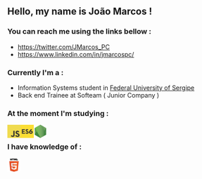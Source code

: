 ## Hello, my name is João Marcos !

### You can reach me using the links bellow :
- https://twitter.com/JMarcos_PC
- https://www.linkedin.com/in/jmarcospc/

### Currently I'm a :
- Information Systems student in <a href="http://www.ufs.br/">Federal University of Sergipe</a>
- Back end Trainee at Softeam ( Junior Company )

### At the moment I'm studying :
<img align="left" title="javascript" alt="javascript" width="30px" src="https://raw.githubusercontent.com/github/explore/2540486f8777ac3afd99d5e37ac7ffc25dd5196a/topics/javascript/javascript.png" />

<img align="left" title="es6" alt="es6" width="30px" src="https://raw.githubusercontent.com/github/explore/2540486f8777ac3afd99d5e37ac7ffc25dd5196a/topics/es6/es6.png" />

<img align="left" title="nodejs" alt="nodejs" width="30px" src="https://raw.githubusercontent.com/github/explore/2540486f8777ac3afd99d5e37ac7ffc25dd5196a/topics/nodejs/nodejs.png" />

</br>

### I have knowledge of :
<img align="left" title="html" alt="html" width="30px" src="https://raw.githubusercontent.com/github/explore/2540486f8777ac3afd99d5e37ac7ffc25dd5196a/topics/html/html.png" />

<!--
**JoaoMarcosPC/JoaoMarcosPC** is a ✨ _special_ ✨ repository because its `README.md` (this file) appears on your GitHub profile.

Here are some ideas to get you started:

- 🔭 I’m currently working on ...
- 🌱 I’m currently learning ...
- 👯 I’m looking to collaborate on ...
- 🤔 I’m looking for help with ...
- 💬 Ask me about ...
- 📫 How to reach me: ...
- 😄 Pronouns: ...
- ⚡ Fun fact: ...
-->
